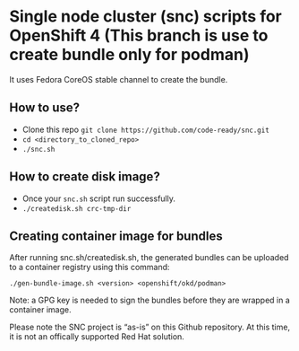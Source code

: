 # Single node cluster (snc) scripts for OpenShift 4 (This branch is use to create bundle only for podman)

It uses Fedora CoreOS stable channel to create the bundle.

## How to use?
- Clone this repo `git clone https://github.com/code-ready/snc.git`
- `cd <directory_to_cloned_repo>`
- `./snc.sh`

## How to create disk image?
- Once your `snc.sh` script run successfully.
- `./createdisk.sh crc-tmp-dir`

## Creating container image for bundles

After running snc.sh/createdisk.sh, the generated bundles can be uploaded to a container registry using this command:

```
./gen-bundle-image.sh <version> <openshift/okd/podman>
```

Note: a GPG key is needed to sign the bundles before they are wrapped in a container image.

Please note the SNC project is “as-is” on this Github repository. At this time, it is not an offically supported Red Hat solution.
